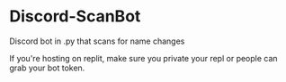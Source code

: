# Discord-ScanBot
Discord bot in .py that scans for name changes



If you're hosting on replit, make sure you private your repl or people can grab your bot token.
